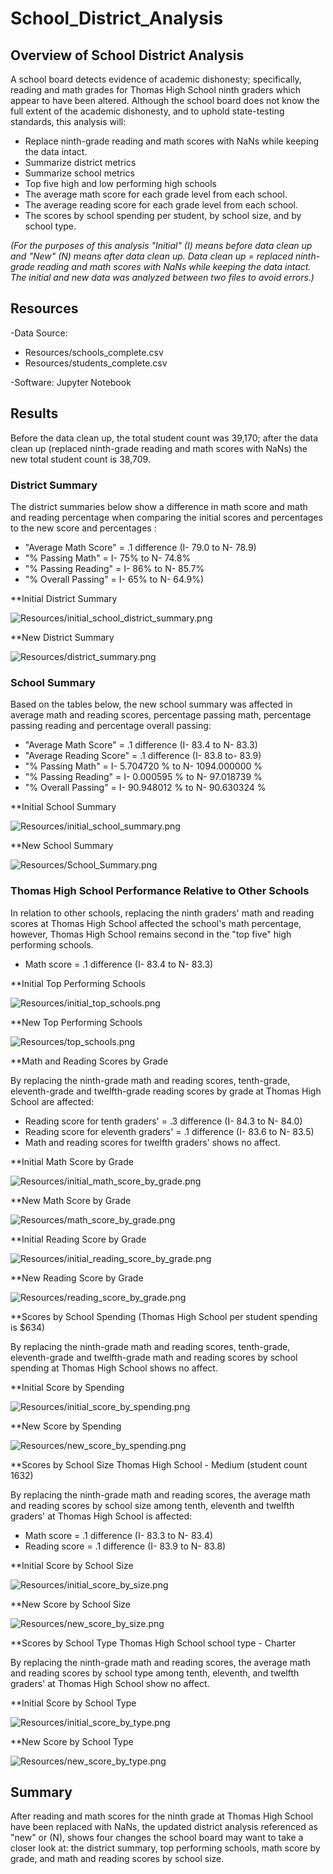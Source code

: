 # School_District_Analysis

## Overview of School District Analysis
A school board detects evidence of academic dishonesty; specifically, reading and math grades for Thomas High School ninth graders which appear to have been altered. Although the school board does not know the full extent of the academic dishonesty, and to uphold state-testing standards, this analysis will:

 * Replace ninth-grade reading and math scores with NaNs while keeping the data intact.
 * Summarize district metrics
 * Summarize school metrics
 * Top five high and low performing high schools 
 * The average math score for each grade level from each school.
 * The average reading score for each grade level from each school.
 * The scores by school spending per student, by school size, and by school type.
 
_(For the purposes of this analysis "Initial" (I) means before data clean up and "New" (N) means after data clean up. Data clean up = replaced ninth-grade reading and math scores with NaNs while keeping the data intact. The initial and new data was analyzed between two files to avoid errors.)_


## Resources
-Data Source: 
* Resources/schools_complete.csv  
* Resources/students_complete.csv

-Software: Jupyter Notebook

## Results 
Before the data clean up, the total student count was 39,170; after the data clean up (replaced ninth-grade reading and math scores with NaNs) the new total student count is 38,709. 

### District Summary 
The district summaries below show a difference in math score and math and reading percentage when comparing the initial scores and percentages to the new score and percentages
:
 * "Average Math Score" = .1 difference (I- 79.0 to N- 78.9)
 * "% Passing Math" = I- 75% to N- 74.8%
 * "% Passing Reading" = I- 86% to N- 85.7%
 * "% Overall Passing" = I- 65% to N- 64.9%)
 
**Initial District Summary 

![Resources/initial_school_district_summary.png](Resources/initial_school_district_summary.png) 

**New District Summary

![Resources/district_summary.png](Resources/district_summary.png) 


### School Summary 
Based on the tables below, the new school summary was affected in average math and reading scores, percentage passing math, percentage passing reading and percentage overall passing:

 * "Average Math Score" = .1 difference (I- 83.4 to N- 83.3)
 * "Average Reading Score" = .1 difference (I- 83.8 to- 83.9) 
 * "% Passing Math" = I- 5.704720 % to N- 1094.000000 %
 * "% Passing Reading" = I- 0.000595 % to N- 97.018739	%
 * "% Overall Passing" = I- 90.948012 % to N- 90.630324 %


**Initial School Summary 

![Resources/initial_school_summary.png](Resources/initial_school_summary.png) 

**New School Summary

![Resources/School_Summary.png](Resources/School_Summary.png)


### Thomas High School Performance Relative to Other Schools 
In relation to other schools, replacing the ninth graders' math and reading scores at Thomas High School affected the school's math percentage, however, Thomas High School remains second in the "top five" high performing schools. 

*  Math score = .1 difference (I- 83.4 to N- 83.3)

**Initial Top Performing Schools

![Resources/initial_top_schools.png](Resources/initial_top_schools.png) 

**New Top Performing Schools

![Resources/top_schools.png](Resources/top_schools.png)

 
**Math and Reading Scores by Grade

By replacing the ninth-grade math and reading scores, tenth-grade, eleventh-grade and twelfth-grade reading scores by grade at Thomas High School are affected:

 *  Reading score for tenth graders' = .3 difference (I- 84.3 to N- 84.0)
 *  Reading score for eleventh graders' =  .1 difference (I- 83.6 to N- 83.5)
 *  Math and reading scores for twelfth graders' shows no affect.

**Initial Math Score by Grade

![Resources/initial_math_score_by_grade.png](Resources/initial_math_score_by_grade.png)
 
**New Math Score by Grade

![Resources/math_score_by_grade.png](Resources/math_score_by_grade.png)
  
**Initial Reading Score by Grade

![Resources/initial_reading_score_by_grade.png](Resources/initial_reading_score_by_grade.png)

**New Reading Score by Grade

![Resources/reading_score_by_grade.png](Resources/reading_score_by_grade.png)
  
 **Scores by School Spending
 (Thomas High School per student spending is $634)
 
By replacing the ninth-grade math and reading scores, tenth-grade, eleventh-grade and twelfth-grade math and reading scores by school spending at Thomas High School shows no affect.

**Initial Score by Spending

![Resources/initial_score_by_spending.png](Resources/initial_score_by_spending.png)

**New Score by Spending 

![Resources/new_score_by_spending.png](Resources/new_score_by_spending.png)
  
 **Scores by School Size
 Thomas High School - Medium (student count 1632)
 
By replacing the ninth-grade math and reading scores, the average math and reading scores by school size among tenth, eleventh and twelfth graders' at Thomas High School is affected: 

*  Math score = .1 difference (I- 83.3 to N- 83.4)
*  Reading score = .1 difference (I- 83.9 to N- 83.8)  
 
**Initial Score by School Size

 ![Resources/initial_score_by_size.png](Resources/initial_score_by_size.png)
 
**New Score by School Size

 ![Resources/new_score_by_size.png](Resources/new_score_by_size.png)
  
 **Scores by School Type
 Thomas High School school type - Charter 
 
By replacing the ninth-grade math and reading scores, the average math and reading scores by school type among tenth, eleventh, and twelfth graders' at Thomas High School show no affect. 

**Initial Score by School Type

 ![Resources/initial_score_by_type.png](Resources/initial_score_by_type.png)
 
 **New Score by School Type
 
 ![Resources/new_score_by_type.png](Resources/new_score_by_type.png)
  
## Summary 
After reading and math scores for the ninth grade at Thomas High School have been replaced with NaNs, the updated district analysis referenced as "new" or (N), shows four changes the school board may want to take a closer look at: the district summary, top performing schools, math score by grade, and math and reading scores by school size. 





